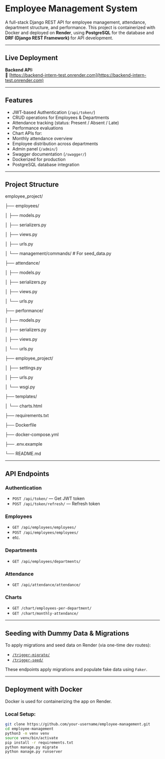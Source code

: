# Employee Management System 

A full-stack Django REST API for employee management, attendance, department structure, and performance. This project is containerized with Docker and deployed on **Render**, using **PostgreSQL** for the database and **DRF (Django REST Framework)** for API development.

---

##  Live Deployment

**Backend API:**  
🔗 [https://backend-intern-test.onrender.com](https://backend-intern-test.onrender.com)

---

##  Features

-  JWT-based Authentication (`/api/token/`)
-  CRUD operations for Employees & Departments
-  Attendance tracking (status: Present / Absent / Late)
-  Performance evaluations
-  Chart APIs for:
  - Monthly attendance overview
  - Employee distribution across departments
-  Admin panel (`/admin/`)
-  Swagger documentation (`/swagger/`)
-  Dockerized for production
-  PostgreSQL database integration

---

##  Project Structure
employee_project/

├── employees/ 

│ ├── models.py

│ ├── serializers.py

│ ├── views.py

│ ├── urls.py

│ └── management/commands/ # For seed_data.py

├── attendance/ 

│ ├── models.py

│ ├── serializers.py

│ ├── views.py

│ └── urls.py

├── performance/ 

│ ├── models.py

│ ├── serializers.py

│ ├── views.py

│ └── urls.py

├── employee_project/ 

│ ├── settings.py

│ ├── urls.py

│ └── wsgi.py

├── templates/ 

│ └── charts.html

├── requirements.txt

├── Dockerfile 

├── docker-compose.yml

├── .env.example

└── README.md

---

##  API Endpoints

### Authentication
- `POST /api/token/` — Get JWT token  
- `POST /api/token/refresh/` — Refresh token

###  Employees
- `GET /api/employees/employees/`
- `POST /api/employees/employees/`
- etc.

###  Departments
- `GET /api/employees/departments/`

###  Attendance
- `GET /api/attendance/attendance/`

###  Charts
- `GET /chart/employees-per-department/`
- `GET /chart/monthly-attendance/`

---

##  Seeding with Dummy Data & Migrations 

To apply migrations and seed data on Render (via one-time dev routes):

- [`/trigger-migrate/`](https://backend-intern-test.onrender.com/trigger-migrate/)
- [`/trigger-seed/`](https://backend-intern-test.onrender.com/trigger-seed/)

These endpoints apply migrations and populate fake data using `Faker`.

---

## Deployment with Docker

Docker is used for containerizing the app on Render.

### Local Setup:
```bash
git clone https://github.com/your-username/employee-management.git
cd employee-management
python3 -m venv venv
source venv/bin/activate
pip install -r requirements.txt
python manage.py migrate
python manage.py runserver


